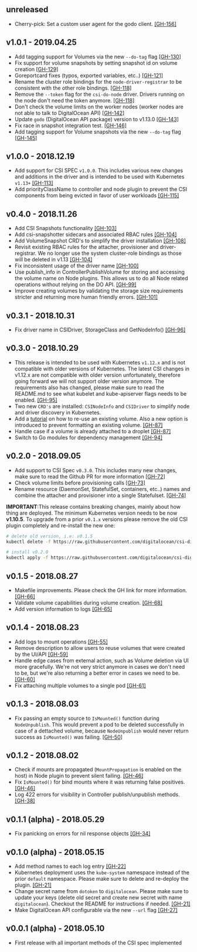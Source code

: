 ## unreleased

* Cherry-pick: Set a custom user agent for the godo client.
  [[GH-156]](https://github.com/digitalocean/csi-digitalocean/pull/156)

## v1.0.1 - 2019.04.25

* Add tagging support for Volumes via the new `--do-tag` flag
  [[GH-130]](https://github.com/digitalocean/csi-digitalocean/pull/130)
* Fix support for volume snapshots by setting snapshot id on volume creation
  [[GH-129]](https://github.com/digitalocean/csi-digitalocean/pull/129)
* Goreportcard fixes (typos, exported variables, etc..)
  [[GH-121]](https://github.com/digitalocean/csi-digitalocean/pull/121)
* Rename the cluster role bindings for the `node-driver-registrar` to be
  consistent with the other role bindings.
  [[GH-118]](https://github.com/digitalocean/csi-digitalocean/pull/118)
* Remove the `--token` flag for the `csi-do-node` driver. Drivers running on
  the node don't need the token anymore.
  [[GH-118]](https://github.com/digitalocean/csi-digitalocean/pull/118)
* Don't check the volume limits on the worker nodes (worker nodes are not able
  to talk to DigitalOcean API)
  [[GH-142]](https://github.com/digitalocean/csi-digitalocean/pull/142)
* Update `godo` (DigitalOcean API package) version to v1.13.0
  [[GH-143]](https://github.com/digitalocean/csi-digitalocean/pull/143)
* Fix race in snapshot integration test.
  [[GH-146]](https://github.com/digitalocean/csi-digitalocean/pull/146)
* Add tagging support for Volume snapshots via the new `--do-tag` flag
  [[GH-145]](https://github.com/digitalocean/csi-digitalocean/pull/145)

## v1.0.0 - 2018.12.19

* Add support for CSI SPEC `v1.0.0`. This includes various new changes and
  additions in the driver and is intended to be used with Kubernetes `v1.13+`
  [[GH-113]](https://github.com/digitalocean/csi-digitalocean/pull/113)
* Add priorityClassName to controller and node plugin to prevent the CSI
  components from being evicted in favor of user workloads
  [[GH-115]](https://github.com/digitalocean/csi-digitalocean/pull/115)

## v0.4.0 - 2018.11.26

* Add CSI Snapshots functionality
  [[GH-103]](https://github.com/digitalocean/csi-digitalocean/pull/103)
* Add csi-snapshotter sidecars and associated RBAC rules
  [[GH-104]](https://github.com/digitalocean/csi-digitalocean/pull/104)
* Add VolumeSnapshot CRD's to simplify the driver installation
  [[GH-108]](https://github.com/digitalocean/csi-digitalocean/pull/108)
* Revisit existing RBAC rules for the attacher, provisioner and
  driver-registrar. We no longer use the system cluster-role bindings as those
  will be deleted in v1.13
  [[GH-104]](https://github.com/digitalocean/csi-digitalocean/pull/104)
* Fix inconsistent usage of the driver name
  [[GH-100]](https://github.com/digitalocean/csi-digitalocean/pull/100)
* Use publish_info in ControllerPublishVolume for storing and accessing the
  volume name on Node plugins. This allows us to do all Node related operations
  without relying on the DO API.
  [[GH-99]](https://github.com/digitalocean/csi-digitalocean/pull/99)
* Improve creating volumes by validating the storage size requirements stricter
  and returning more human friendly errors.
  [[GH-101]](https://github.com/digitalocean/csi-digitalocean/pull/101)


## v0.3.1 - 2018.10.31

* Fix driver name in CSIDriver, StorageClass and GetNodeInfo()
  [[GH-96]](https://github.com/digitalocean/csi-digitalocean/pull/96)

## v0.3.0 - 2018.10.29

* This release is intended to be used with Kubernetes `v1.12.x` and is not compatible with older versions of Kubernetes. The latest CSI changes in v1.12.x are not compatible with older version unfortunately, therefore going forward we will not support older version anymore. The requirements also has changed, please make sure to read the README.md to see what kubelet and kube-apiserver flags needs to be enabled.
  [[GH-95]](https://github.com/digitalocean/csi-digitalocean/pull/95)
* Two new `CRD's` are installed: `CSINodeInfo` and `CSIDriver` to simplify node and driver discovery in Kubernetes.
* Add a [tutorial](examples/kubernetes/pod-single-existing-volume/README.md) on how to re-use an existing volume. Also a new option is introduced to prevent formatting an existing volume.
  [[GH-87]](https://github.com/digitalocean/csi-digitalocean/pull/87)
* Handle case if a volume is already attached to a droplet
  [[GH-87]](https://github.com/digitalocean/csi-digitalocean/pull/87)
* Switch to Go modules for dependency management
  [[GH-94]](https://github.com/digitalocean/csi-digitalocean/pull/94)

## v0.2.0 - 2018.09.05

* Add support to CSI Spec `v0.3.0`. This includes many new changes, make sure 
  to read the Github PR for more information
  [[GH-72]](https://github.com/digitalocean/csi-digitalocean/pull/72)
* Check volume limits before provisioning calls
  [[GH-73]](https://github.com/digitalocean/csi-digitalocean/pull/73)
* Rename resource (DaemonSet, StatefulSet, containers, etc..) names and combine the
  attacher and provisioner into a single Statefulset.
  [[GH-74]](https://github.com/digitalocean/csi-digitalocean/pull/74)

**IMPORTANT**:This release contains breaking changes, mainly about how thing
are deployed. The minimum Kubernetes version needs to be now **v1.10.5**. 
To upgrade from a prior `v0.1.x` versions please remove the old CSI plugin
completely and re-install the new one:

```sh
# delete old version, i.e: v0.1.5
kubectl delete -f https://raw.githubusercontent.com/digitalocean/csi-digitalocean/master/deploy/kubernetes/releases/csi-digitalocean-v0.1.5.yaml

# install v0.2.0
kubectl apply -f https://raw.githubusercontent.com/digitalocean/csi-digitalocean/master/deploy/kubernetes/releases/csi-digitalocean-v0.2.0.yaml
```


## v0.1.5 - 2018.08.27

* Makefile improvements. Please check the GH link for more information.
  [[GH-66]](https://github.com/digitalocean/csi-digitalocean/pull/66)
* Validate volume capabilities during volume creation.
  [[GH-68]](https://github.com/digitalocean/csi-digitalocean/pull/68)
* Add version information to logs
  [[GH-65]](https://github.com/digitalocean/csi-digitalocean/pull/65)

## v0.1.4 - 2018.08.23

* Add logs to mount operations
  [[GH-55]](https://github.com/digitalocean/csi-digitalocean/pull/55)
* Remove description to allow users to reuse volumes that were created by the
  UI/API
  [[GH-59]](https://github.com/digitalocean/csi-digitalocean/pull/59)
* Handle edge cases from external action, such as Volume deletion via UI more
  gracefully. We're not very strict anymore in cases we don't need to be, but
  we're also returning a better error in cases we need to be.
  [[GH-60]](https://github.com/digitalocean/csi-digitalocean/pull/60)
* Fix attaching multiple volumes to a single pod
  [[GH-61]](https://github.com/digitalocean/csi-digitalocean/pull/61)

## v0.1.3 - 2018.08.03

* Fix passing an empty source to `IsMounted()` function during `NodeUnpublish`.
  This would prevent a pod to be deleted successfully in case of a dettached
  volume, because `NodeUnpublish` would never return success as `IsMounted()`
  was failing.
  [[GH-50]](https://github.com/digitalocean/csi-digitalocean/pull/50)

## v0.1.2 - 2018.08.02

* Check if mounts are propagated (`MountPropagation` is enabled on the host) in
  Node plugin to prevent silent failing. 
  [[GH-46]](https://github.com/digitalocean/csi-digitalocean/pull/46)
* Fix `IsMounted()` for bind mounts where it was returning false positives.
  [[GH-46]](https://github.com/digitalocean/csi-digitalocean/pull/46)
* Log 422 errors for visibility in Controller publish/unpublish methods.
  [[GH-38]](https://github.com/digitalocean/csi-digitalocean/pull/38)

## v0.1.1 (alpha) - 2018.05.29

* Fix panicking on errors for nil response objects
  [[GH-34]](https://github.com/digitalocean/csi-digitalocean/pull/34)

## v0.1.0 (alpha) - 2018.05.15

* Add method names to each log entry 
  [[GH-22]](https://github.com/digitalocean/csi-digitalocean/pull/22)
* Kubernetes deployment uses the `kube-system` namespace instead of the prior
  `default` namespace. Please make sure to delete and re-deploy the plugin.
  [[GH-21]](https://github.com/digitalocean/csi-digitalocean/pull/21)
* Change secret name from `dotoken` to `digitalocean`. Please make sure to
  update your keys (delete old secret and create new secret with name
  `digitalocean`). Checkout the README for instructions if needed.
  [[GH-21]](https://github.com/digitalocean/csi-digitalocean/pull/21)
* Make DigitalOcean API configurable via the new `--url` flag
  [[GH-27]](https://github.com/digitalocean/csi-digitalocean/pull/27)

## v0.0.1 (alpha) - 2018.05.10

* First release with all important methods of the CSI spec implemented
